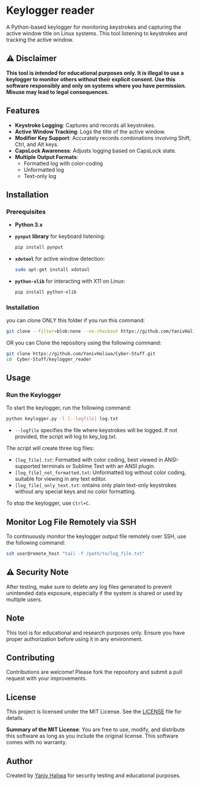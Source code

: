 
# Keylogger reader

A Python-based keylogger for monitoring keystrokes and capturing the active window title on Linux systems. This tool listening to keystrokes and tracking the active window.

## ⚠️ Disclaimer

**This tool is intended for educational purposes only. 
It is illegal to use a keylogger to monitor others without their explicit consent. 
Use this software responsibly and only on systems where you have permission. Misuse may lead to legal consequences.**

## Features

- **Keystroke Logging**: Captures and records all keystrokes.
- **Active Window Tracking**: Logs the title of the active window.
- **Modifier Key Support**: Accurately records combinations involving Shift, Ctrl, and Alt keys.
- **CapsLock Awareness**: Adjusts logging based on CapsLock state.
- **Multiple Output Formats**:
  - Formatted log with color-coding
  - Unformatted log
  - Text-only log

## Installation


### Prerequisites

- **Python 3.x**
- **`pynput` library** for keyboard listening:
  
  ```bash
  pip install pynput
  ```
- **`xdotool`** for active window detection:
  
  ```bash
  sudo apt-get install xdotool
  ```
- **`python-xlib`** for interacting with X11 on Linux:

  ```bash
  pip install python-xlib
  ```

### Installation

you can clone ONLY this folder if you run this command: 

```bash
git clone --filter=blob:none --no-checkout https://github.com/YanivHaliwa/Cyber-Stuff.git && cd Cyber-Stuff && git sparse-checkout init --cone && git sparse-checkout set keylogger_reader  && git checkout
```

OR you can Clone the repository using the following command:

```bash
git clone https://github.com/YanivHaliwa/Cyber-Stuff.git
cd  Cyber-Stuff/keylogger_reader
```

## Usage

### Run the Keylogger

To start the keylogger, run the following command:

```bash
python keylogger.py -l [--logfile] log.txt
```

- `--logfile` specifies the file where keystrokes will be logged. If not provided, the script will log to key_log.txt.

The script will create three log files:

- `[log_file].txt`:  Formatted with color coding, best viewed in ANSI-supported terminals or Sublime Text with an ANSI plugin.
- `[log_file]_not_formatted.txt`: Unformatted log without color coding, suitable for viewing in any text editor.
- `[log_file]_only_text.txt`: ontains only plain text-only keystrokes without any special keys and no color formatting.


To stop the keylogger, use `Ctrl+C`.

##  Monitor Log File Remotely via SSH

To continuously monitor the keylogger output file remotely over SSH, use the following command:

```bash
ssh user@remote_host "tail -f /path/to/log_file.txt"
```

## ⚠️ Security Note

After testing, make sure to delete any log files generated to prevent unintended data exposure, especially if the system is shared or used by multiple users.

## Note

This tool is for educational and research purposes only. Ensure you have proper authorization before using it in any environment.

## Contributing

Contributions are welcome! Please fork the repository and submit a pull request with your improvements.

## License

This project is licensed under the MIT License. See the [LICENSE](LICENSE) file for details.

**Summary of the MIT License**: You are free to use, modify, and distribute this software as long as you include the original license. This software comes with no warranty.

## Author

Created by [Yaniv Haliwa](https://github.com/YanivHaliwa) for security testing and educational purposes.
